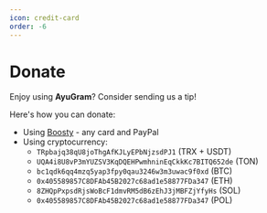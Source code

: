 ```yaml
---
icon: credit-card
order: -6
---
```


# Donate

Enjoy using **AyuGram**? Consider sending us a tip!

Here's how you can donate:

- Using [Boosty](https://boosty.to/alexeyzavar) - any card and PayPal
- Using cryptocurrency:
  -  `TRpbajq38qU8joThgAfKJLyEPbNjzsdPJ1` (TRX + USDT)
  -  `UQA4i8U8vP3mYUZSV3KqDQEHPwmhninEqCkkKc7BITQ652de` (TON)
  -  `bc1qdk6qq4mzq5yap3fpy0qau3246w3m3uwac9f0xd` (BTC)
  -  `0x405589857C8DFAb45B2027c68ad1e58877FDa347` (ETH)
  -  `8ZHQpPxpsdRjsWoBcF1dmvRM5dB6zEhJ3jMBFZjYfyHs` (SOL)
  -  `0x405589857C8DFAb45B2027c68ad1e58877FDa347` (POL)
